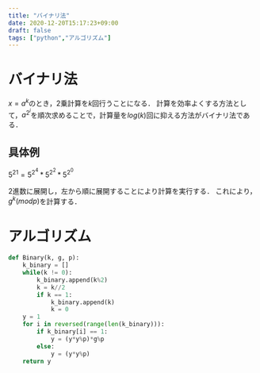 ```yaml
---
title: "バイナリ法"
date: 2020-12-20T15:17:23+09:00
draft: false
tags: ["python","アルゴリズム"] 
---
```


# バイナリ法
$x=a^k$のとき，2乗計算を$k$回行うことになる．
計算を効率よくする方法として，$a^{2^i}$を順次求めることで，計算量を$log(k)$回に抑える方法がバイナリ法である．

## 具体例
$5^{21}=5^{2^4}*5^{2^2}*5^{2^0}$ 

2進数に展開し，左から順に展開することにより計算を実行する．
これにより，$g^k(mod p)$を計算する．

# アルゴリズム

```binary.py
def Binary(k, g, p):
    k_binary = []
    while(k != 0):
        k_binary.append(k%2)
        k = k//2
        if k == 1:
            k_binary.append(k)
            k = 0
    y = 1
    for i in reversed(range(len(k_binary))):
        if k_binary[i] == 1:
            y = (y*y%p)*g%p
        else:
            y = (y*y%p)
    return y
```
